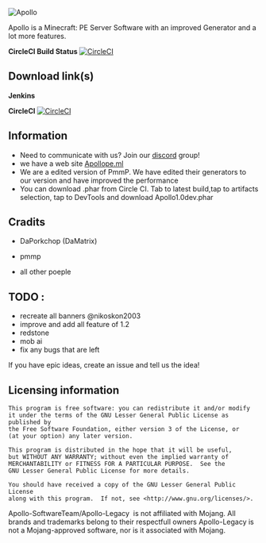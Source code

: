 ![Apollo](https://i.imgur.com/ngjoSVy.png)

Apollo is a Minecraft: PE Server Software with an improved Generator and a lot more features.  

**CircleCI Build Status** [![CircleCI](https://circleci.com/ghApolloBE/Apollo-Legacy.svg?style=svg)](https://circleci.com/gh/ApolloBE/Apollo-Legacy)

## Download link(s)
**Jenkins**


**CircleCI** [![CircleCI](https://circleci.com/gh/ApolloBE/Apollo-Legacy.svg?style=svg)](https://circleci.com/gh/ApolloBE/Apollo-Legacy)

## Information

- Need to communicate with us? Join our [discord](https://discord.gg/xBN3WR6) group!
- we have a web site [Apollope.ml](https://apollope.ml)
- We are a edited version of PmmP. We have edited their generators to our version and have improved the performance
- You can download .phar from Circle CI. Tab to latest build,tap to artifacts selection, tap to DevTools and download Apollo1.0dev.phar

## Cradits 

- DaPorkchop (DaMatrix)

- pmmp

- all other poeple
 
## TODO :

- recreate all banners @nikoskon2003
- improve and add all feature of 1.2
- redstone
- mob ai
- fix any bugs that are left

 If you have epic ideas, create an issue and tell us the idea!

## Licensing information

	This program is free software: you can redistribute it and/or modify
	it under the terms of the GNU Lesser General Public License as published by
	the Free Software Foundation, either version 3 of the License, or
	(at your option) any later version.

	This program is distributed in the hope that it will be useful,
	but WITHOUT ANY WARRANTY; without even the implied warranty of
	MERCHANTABILITY or FITNESS FOR A PARTICULAR PURPOSE.  See the
	GNU Lesser General Public License for more details.

	You should have received a copy of the GNU Lesser General Public License
	along with this program.  If not, see <http://www.gnu.org/licenses/>.

 Apollo-SoftwareTeam/Apollo-Legacy  is not affiliated with Mojang. All brands and trademarks belong to their respectfull owners Apollo-Legacy is not a Mojang-approved software, nor is it associated with Mojang.
